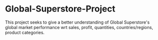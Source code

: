 # Global-Superstore-Project

This project seeks to give a better understanding of Global Superstore's global market performance wrt sales, profit, quantities, countries/regions, product categories.
